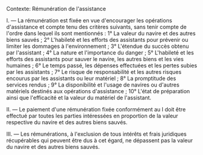 Contexte: Rémunération de l'assistance

I. ― La rémunération est fixée en vue d'encourager les opérations d'assistance et compte tenu des critères suivants, sans tenir compte de l'ordre dans lequel ils sont mentionnés : 1° La valeur du navire et des autres biens sauvés ; 2° L'habileté et les efforts des assistants pour prévenir ou limiter les dommages à l'environnement ; 3° L'étendue du succès obtenu par l'assistant ; 4° La nature et l'importance du danger ; 5° L'habileté et les efforts des assistants pour sauver le navire, les autres biens et les vies humaines ; 6° Le temps passé, les dépenses effectuées et les pertes subies par les assistants ; 7° Le risque de responsabilité et les autres risques encourus par les assistants ou leur matériel ; 8° La promptitude des services rendus ; 9° La disponibilité et l'usage de navires ou d'autres matériels destinés aux opérations d'assistance ; 10° L'état de préparation ainsi que l'efficacité et la valeur du matériel de l'assistant.

II. ― Le paiement d'une rémunération fixée conformément au I doit être effectué par toutes les parties intéressées en proportion de la valeur respective du navire et des autres biens sauvés.

III. ― Les rémunérations, à l'exclusion de tous intérêts et frais juridiques récupérables qui peuvent être dus à cet égard, ne dépassent pas la valeur du navire et des autres biens sauvés.